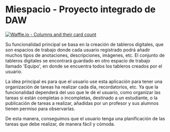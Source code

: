 <h1>Miespacio - Proyecto integrado de DAW</h1>

[![Waffle.io - Columns and their card count](https://badge.waffle.io/oscar490/miespacio.svg?columns=all)](https://waffle.io/oscar490/miespacio)

<p>

Su funcionalidad principal se basa en la creación de tableros digitales,
que son espacios de trabajo donde cada usuario registrado podrá añadir
muchos tipos de anotaciones, descripciones, imágenes, etc. El conjunto
de tableros digitales se encontrará guardado en otro espacio de trabajo
llamado 'Equipo', en donde se encuentra todos los tableros creados por el
usuario.

La idea principal es para que el usuario use esta aplicación para tener
una organización de tareas ha realizar cada día, recordatorios, etc.
Ya que la funcionalidad dependerá del uso que le dé el usuario, como
organizar las tareas si están completas o incompletas, destinado a un
estudiante, o la publicación de tareas a realizar, añadidas por un profesor
y sus alumnos tienen permiso para observarlas.

De esta manera, conseguimos que el usuario tenga una planificación de las tareas
que debe realizar, de manera fácil y cómoda.

</p>
